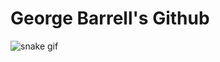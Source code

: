 # George Barrell's Github
![snake gif](https://github.com/RogerGabeller-ml/RogerGabeller-ml/blob/output/github-contribution-grid-snake.gif)
